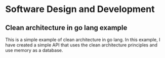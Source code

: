 # Software Design and Development

## Clean architecture in go lang example

This is a simple example of clean architecture in go lang.
In this example, I have created a simple API that uses the clean architecture principles and use memory as a database.
